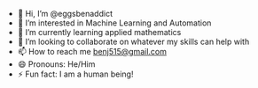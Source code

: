 - 👋 Hi, I’m @eggsbenaddict
- 👀 I’m interested in Machine Learning and Automation 
- 🌱 I’m currently learning applied mathematics 
- 💞️ I’m looking to collaborate on whatever my skills can help with
- 📫 How to reach me benj515@gmail.com
- 😄 Pronouns: He/Him
- ⚡ Fun fact: I am a human being! 


